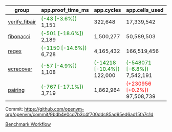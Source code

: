 | group | app.proof_time_ms | app.cycles | app.cells_used | leaf.proof_time_ms | leaf.cycles | leaf.cells_used |
| -- | -- | -- | -- | -- | -- | -- |
| [verify_fibair](https://github.com/openvm-org/openvm/blob/benchmark-results/benchmarks-pr/1767/verify_fibair-9bdb4e0cd7b3c4f700ddc85ad95ed6ad15fa7c1d.md) |<span style='color: green'>(-43 [-3.6%])</span> 1,151 |  322,648 |  17,339,542 |- | - | - |
| [fibonacci](https://github.com/openvm-org/openvm/blob/benchmark-results/benchmarks-pr/1767/fibonacci-9bdb4e0cd7b3c4f700ddc85ad95ed6ad15fa7c1d.md) |<span style='color: green'>(-501 [-18.6%])</span> 2,189 |  1,500,277 |  50,589,503 |- | - | - |
| [regex](https://github.com/openvm-org/openvm/blob/benchmark-results/benchmarks-pr/1767/regex-9bdb4e0cd7b3c4f700ddc85ad95ed6ad15fa7c1d.md) |<span style='color: green'>(-1150 [-14.6%])</span> 6,728 |  4,165,432 |  166,519,456 |- | - | - |
| [ecrecover](https://github.com/openvm-org/openvm/blob/benchmark-results/benchmarks-pr/1767/ecrecover-9bdb4e0cd7b3c4f700ddc85ad95ed6ad15fa7c1d.md) |<span style='color: green'>(-57 [-4.9%])</span> 1,108 | <span style='color: green'>(-14218 [-10.4%])</span> 122,000 | <span style='color: green'>(-548071 [-6.8%])</span> 7,542,191 |- | - | - |
| [pairing](https://github.com/openvm-org/openvm/blob/benchmark-results/benchmarks-pr/1767/pairing-9bdb4e0cd7b3c4f700ddc85ad95ed6ad15fa7c1d.md) |<span style='color: green'>(-767 [-17.1%])</span> 3,719 |  1,862,964 | <span style='color: red'>(+230956 [+0.2%])</span> 97,508,739 |- | - | - |


Commit: https://github.com/openvm-org/openvm/commit/9bdb4e0cd7b3c4f700ddc85ad95ed6ad15fa7c1d

[Benchmark Workflow](https://github.com/openvm-org/openvm/actions/runs/15766058235)
